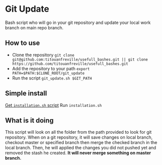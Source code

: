 # Git Update

Bash script who will go in your git repository and update your local work branch on main repo branch.

## How to use 

- Clone the repository `git clone git@github.com:titouanfreville/usefull_bashes.git || git clone https://github.com/titouanfreville/usefull_bashes.git`
- Add the repository to your path `export PATH=$PATH:$CLONE_ROOT/git_update`
- Run the script `git_update.sh $GIT_PATH`

## Simple install

[Get `installation.sh` script](http://freville.iiens.net/scripts/)
Run `installation.sh`

## What is it doing

This script will look on all the folder from the path provided to look for git repository. When on a git repository, it will save changes on local branch, checkout master or specified branch then merge the checked branch in the local branch. Then, he will applied the changes you did not pushed yet and removed the stash he created. **It will never merge something on master branch.**

